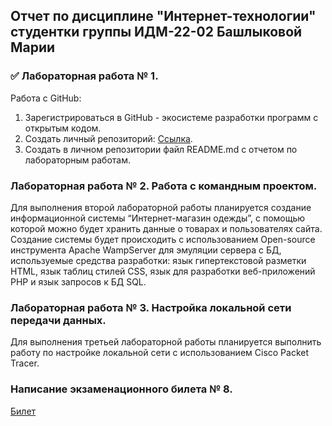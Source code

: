 ## Отчет по дисциплине "Интернет-технологии" студентки группы ИДМ-22-02 Башлыковой Марии

### ✅ Лабораторная работа № 1.
Работа с GitHub:

1. Зарегистрироваться в GitHub - экосистеме разработки программ с открытым кодом.
2. Создать личный репозиторий: [Ссылка](https://github.com/manyunyaa/IT_BashlykovaMariya).
3. Создать в личном репозитории файл README.md с отчетом по лабораторным работам.

### Лабораторная работа № 2. Работа с командным проектом.

Для выполнения второй лабораторной работы планируется создание информационной системы “Интернет-магазин одежды”, с помощью которой можно будет хранить данные о товарах и пользователях сайта. Создание системы будет происходить с использованием Open-source инструмента Apache WampServer для эмуляции сервера с БД, используемые средства разработки: язык гипертекстовой разметки HTML, язык таблиц стилей CSS, язык для разработки веб-приложений PHP и язык запросов к БД SQL.

### Лабораторная работа № 3. Настройка локальной сети передачи данных.

Для выполнения третьей лабораторной работы планируется выполнить работу по настройке локальной сети с использованием Сisco Packet Tracer.

### Написание экзаменационного билета № 8.

[Билет](https://github.com/stankin/inet-2022/wiki/exam08)
